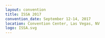 ```yaml
---
layout: convention
title: ISSA 2017
convention_date: September 12-14, 2017
location: Convention Center, Las Vegas, NV
logo: ISSA.svg
---
```

